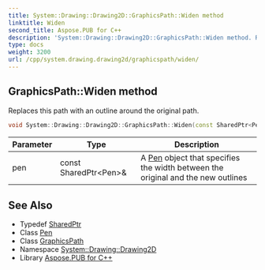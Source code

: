 ```yaml
---
title: System::Drawing::Drawing2D::GraphicsPath::Widen method
linktitle: Widen
second_title: Aspose.PUB for C++
description: 'System::Drawing::Drawing2D::GraphicsPath::Widen method. Replaces this path with an outline around the original path in C++.'
type: docs
weight: 3200
url: /cpp/system.drawing.drawing2d/graphicspath/widen/
---
```

## GraphicsPath::Widen method


Replaces this path with an outline around the original path.

```cpp
void System::Drawing::Drawing2D::GraphicsPath::Widen(const SharedPtr<Pen> &pen)
```


| Parameter | Type | Description |
| --- | --- | --- |
| pen | const SharedPtr\<Pen\>\& | A [Pen](../../../system.drawing/pen/) object that specifies the width between the original and the new outlines |

## See Also

* Typedef [SharedPtr](../../../system/sharedptr/)
* Class [Pen](../../../system.drawing/pen/)
* Class [GraphicsPath](../)
* Namespace [System::Drawing::Drawing2D](../../)
* Library [Aspose.PUB for C++](../../../)
